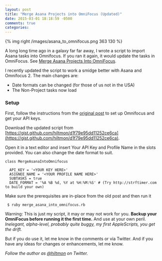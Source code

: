 ```yaml
---
layout: post
title: "Merge Asana Projects into OmniFocus (Updated)"
date: 2015-03-01 18:18:59 -0500
comments: true
categories: 
---
```


{% img right /images/asana_to_omnifocus.png 363 130 %}

A long long time ago in a galaxy far far away, I wrote a script to import Asana tasks into Omnifocus. If you ran it again, it would update the tasks in OmniFocus. See [Merge Asana Projects Into OmniFocus](https://hiltmon.com/blog/2013/11/03/merge-asana-projects-into-omnifocus/).

I recently updated the script to work a smidge better with Asana and Omnifocus 2. The main changes are:

* Date formats can be changed (for those of us not in the USA)
* The Non-Project tasks now load

### Setup

First, follow the instructions from the [original post](https://hiltmon.com/blog/2013/11/03/merge-asana-projects-into-omnifocus/) to set up Omnifocus and get your API keys.

Download the updated script from [https://gist.github.com/hiltmon/d1f79e95dd11252ce6ca](https://gist.github.com/hiltmon/d1f79e95dd11252ce6ca).

Open it in a text editor and insert Your API Key and Profile Name in the slots provided. You can also change the date format to suit.

```
class MergeAsanaIntoOmnifocus
  
  API_KEY = '<YOUR KEY HERE>'
  ASIGNEE_NAME = '<YOUR PROFILE NAME HERE>'
  SUBTASKS = true
  DATE_FORMAT = '%A %B %d, %Y at %H:%M:%S' # (Try http://strftimer.com to build your own)
 ```
 
 Make sure the prerequisites are in-place from the old post and then run it
 
	 $ ruby merge_asana_into_omnifocus.rb

<span class="light">Warning: This is just my script, it may or may not work for you. **Backup your OmniFocus before running it the first time.** And use at your own peril. *Inelegant, alpha-level, probably quite buggy, my first AppleScripts, you get the drift.*</span>

But if you do use it, let me know in the comments or via Twitter. And if you have any ideas for changes or enhancements, let me know.

*Follow the author as [@hiltmon](http://https://twitter.com/hiltmon) on Twitter.*
 
 